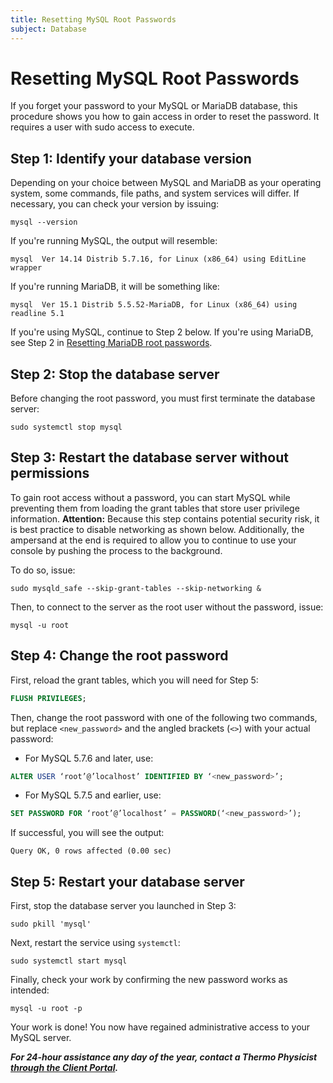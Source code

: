```yaml
---
title: Resetting MySQL Root Passwords
subject: Database
---
```


# Resetting MySQL Root Passwords

If you forget your password to your MySQL or MariaDB database, this procedure shows you how to gain access in order to reset the password. It requires a user with sudo access to execute.

## Step 1: Identify your database version
Depending on your choice between MySQL and MariaDB as your operating system, some commands, file paths, and system services will differ. If necessary, you can check your version by issuing:
```shell
mysql --version
```
If you're running MySQL, the output will resemble:
```shell
mysql  Ver 14.14 Distrib 5.7.16, for Linux (x86_64) using EditLine wrapper
```
If you're running MariaDB, it will be something like:
```shell
mysql  Ver 15.1 Distrib 5.5.52-MariaDB, for Linux (x86_64) using readline 5.1
```
If you're using MySQL, continue to Step 2 below. If you're using MariaDB, see Step 2 in [Resetting MariaDB root passwords](https://www.thermo.io/how-to/security/resetting-mariadb-root-passwords).
## Step 2: Stop the database server
Before changing the root password, you must first terminate the database server:
```shell
sudo systemctl stop mysql
```

## Step 3: Restart the database server without permissions
To gain root access without a password, you can start MySQL while preventing them from loading the grant tables that store user privilege information.
**Attention:** Because this step contains potential security risk, it is best practice to disable networking as shown below. Additionally, the ampersand at the end is required to allow you to continue to use your console by pushing the process to the background.

To do so, issue:
```shell
sudo mysqld_safe --skip-grant-tables --skip-networking &
```
Then, to connect to the server as the root user without the password, issue:
```shell
mysql -u root
```

## Step 4: Change the root password
First, reload the grant tables, which you will need for Step 5:
```sql
FLUSH PRIVILEGES;
```
Then, change the root password with one of the following two commands, but replace `<new_password>` and the angled brackets (`<>`) with your actual password:
* For MySQL 5.7.6 and later, use:
```sql
ALTER USER ‘root’@’localhost’ IDENTIFIED BY ‘<new_password>’;
```
* For MySQL 5.7.5 and earlier, use:
```sql
SET PASSWORD FOR ‘root’@’localhost’ = PASSWORD(‘<new_password>’);
```
If successful, you will see the output:
```shell
Query OK, 0 rows affected (0.00 sec)
```

## Step 5: Restart your database server
First, stop the database server you launched in Step 3:
```shell
sudo pkill 'mysql'
```
Next, restart the service using `systemctl`:
```shell
sudo systemctl start mysql
```
Finally, check your work by confirming the new password works as intended:
```shell
mysql -u root -p
```
Your work is done! You now have regained administrative access to your MySQL server.

**_For 24-hour assistance any day of the year, contact a Thermo Physicist [through the Client Portal](https://core.thermo.io/login/)._**
